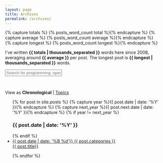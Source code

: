 ```yaml
---
layout: page
title: Archives
permalink: /archives/
---
```


<div id="blog-archives">

{% capture totals %} {% posts_word_count total %}{% endcapture %}
{% capture average %} {% posts_word_count average %}{% endcapture %}
{% capture longest %} {% posts_word_count longest %}{% endcapture %}

<p>I've written <strong>{{ totals | thousands_separated }}</strong> words here since 2008, averaging around <strong>{{ average }}</strong> per post. The longest post is <strong>{{ longest | thousands_separated }}</strong> words.</p>

<form role = "search" class = "searchform" action="https://duckduckgo.com/">
  <input type="text" name="q" placeholder = "Search for programming, open data, history, leadership, or whatever.">
  <input type="hidden" name="sites" value="jasonheppler.org">
</form>

<br/>

<p>View as <strong>Chronological</strong> | <a href="/topics/">Topics</a></p>

<div class="home-archives">
<ul class="list-items">
  {% for post in site.posts %}
    {% capture year %}{{ post.date | date: '%Y' }}{% endcapture %}
    {% capture next_year %}{{ post.next.date | date: '%Y' }}{% endcapture %}
    {% if year != next_year %}
      <h3>{{ post.date | date: '%Y' }}</h3>
    {% endif %}

  <li>
    <a href="{{ post.url}}">
      <time class="date">{{ post.date | date: '%B %d'}}</time>
      </a>
      <span class="cat">
        <a href="/archives/" rel="category tag">{{ post.categories }}</a>
      </span> <br/>
      <a href="{{ post.url }}">
        <span class="title">{{ post.title}}</span>
      </a>
  </li>

  {% endfor %}
</ul>
</div>
</div>